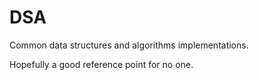 # DSA
Common data structures and algorithms implementations.

Hopefully a good reference point for no one. 
